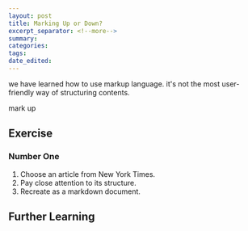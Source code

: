 ```yaml
---
layout: post	
title: Marking Up or Down?
excerpt_separator: <!--more-->
summary: 
categories:
tags:
date_edited:
---
```


we have learned how to use markup language. it's not the most user-friendly way of structuring contents.

mark up

## Exercise

### Number One
1. Choose an article from New York Times. 
2. Pay close attention to its structure. 
3. Recreate as a markdown document.



## Further Learning
